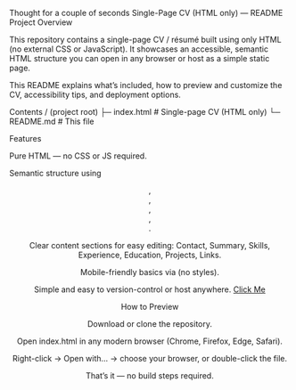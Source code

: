 Thought for a couple of seconds
Single-Page CV (HTML only) — README
Project Overview

This repository contains a single-page CV / résumé built using only HTML (no external CSS or JavaScript).
It showcases an accessible, semantic HTML structure you can open in any browser or host as a simple static page.

This README explains what’s included, how to preview and customize the CV, accessibility tips, and deployment options.

Contents
/ (project root)
├─ index.html        # Single-page CV (HTML only)
└─ README.md         # This file

Features

Pure HTML — no CSS or JS required.

Semantic structure using <header>, <main>, <section>, <nav>, <footer>.

Clear content sections for easy editing: Contact, Summary, Skills, Experience, Education, Projects, Links.

Mobile-friendly basics via <meta name="viewport"> (no styles).

Simple and easy to version-control or host anywhere.
<a href = "https://github.com/maryam-damagum/Single-Page-CV-roadmap-" target="_blank">Click Me</a>

How to Preview

Download or clone the repository.

Open index.html in any modern browser (Chrome, Firefox, Edge, Safari).

Right-click → Open with… → choose your browser, or double-click the file.

That’s it — no build steps required.
